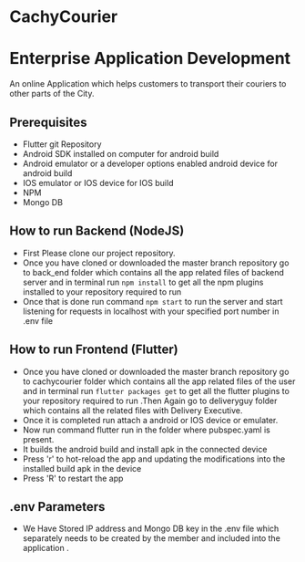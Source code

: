# CachyCourier

# Enterprise Application Development


An online Application which helps customers to transport their couriers to other parts of the City.


## Prerequisites

- Flutter git Repository 
- Android SDK installed on computer for android build
- Android emulator or a developer options enabled android device for android build
- IOS emulator or IOS device for IOS build
- NPM
- Mongo DB

## How to run Backend (NodeJS)

- First Please clone our project repository.
- Once you have cloned or downloaded the master branch repository go to back_end folder which contains all the app related files of backend server and in terminal run `npm install` to get all the npm plugins installed to your repository required to run
- Once that is done run command `npm start` to run the server and start listening for requests in localhost with your specified port number in .env file

## How to run Frontend (Flutter)

- Once you have cloned or downloaded the master branch repository go to cachycourier folder which contains all the app related files of the user and in terminal run `flutter packages get` to get all the flutter plugins to your repository required to run .Then Again go to deliveryguy folder which contains all the related files with Delivery Executive.
- Once it is completed run attach a android or IOS device or emulater.
- Now run command flutter run in the folder where pubspec.yaml is present.
- It builds the android build and install apk in the connected device
- Press 'r' to hot-reload the app and updating the modifications into the installed build apk in the device
- Press 'R' to restart the app

## .env Parameters
- We Have Stored IP address and Mongo DB key in the .env file which separately needs to be created by the member and included into the application .
